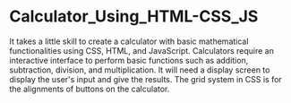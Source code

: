 # Calculator_Using_HTML-CSS_JS
<P>
  It takes a little skill to create a calculator with basic mathematical functionalities using CSS, HTML, and JavaScript. 
  Calculators require an interactive interface to perform basic functions such as addition, subtraction, division, and multiplication.
  It will need a display screen to display the user's input and give the results. The grid system in CSS is for the alignments of buttons on the calculator.
</P>
